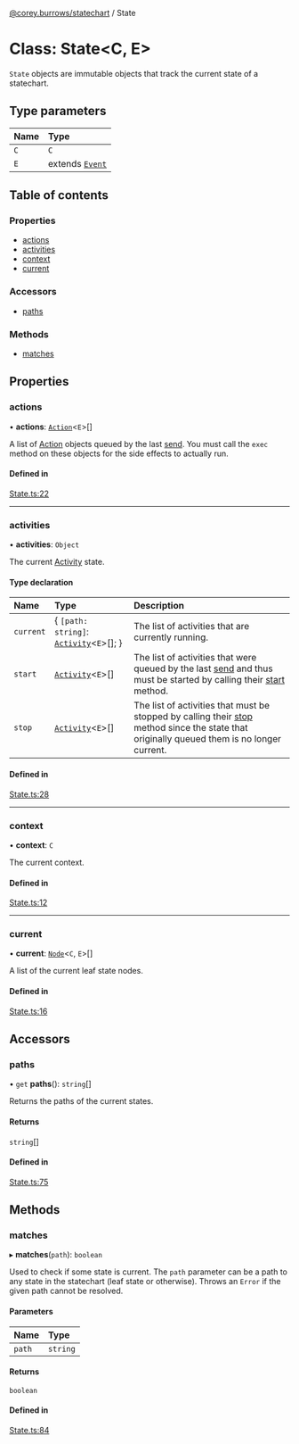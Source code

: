 [@corey.burrows/statechart](../README.md) / State

# Class: State<C, E\>

`State` objects are immutable objects that track the current state of a
statechart.

## Type parameters

| Name | Type |
| :------ | :------ |
| `C` | `C` |
| `E` | extends [`Event`](../interfaces/Event.md) |

## Table of contents

### Properties

- [actions](State.md#actions)
- [activities](State.md#activities)
- [context](State.md#context)
- [current](State.md#current)

### Accessors

- [paths](State.md#paths)

### Methods

- [matches](State.md#matches)

## Properties

### actions

• **actions**: [`Action`](../README.md#action)<`E`\>[]

A list of [Action](../README.md#action) objects queued by the last [send](default.md#send).
You must call the `exec` method on these objects for the side effects to
actually run.

#### Defined in

[State.ts:22](https://github.com/burrows/statechart/blob/8529b0f/src/State.ts#L22)

___

### activities

• **activities**: `Object`

The current [Activity](../interfaces/Activity.md) state.

#### Type declaration

| Name | Type | Description |
| :------ | :------ | :------ |
| `current` | { `[path: string]`: [`Activity`](../interfaces/Activity.md)<`E`\>[];  } | The list of activities that are currently running. |
| `start` | [`Activity`](../interfaces/Activity.md)<`E`\>[] | The list of activities that were queued by the last [send](default.md#send) and thus must be started by calling their [start](../interfaces/Activity.md#start) method. |
| `stop` | [`Activity`](../interfaces/Activity.md)<`E`\>[] | The list of activities that must be stopped by calling their [stop](../interfaces/Activity.md#stop) method since the state that originally queued them is no longer current. |

#### Defined in

[State.ts:28](https://github.com/burrows/statechart/blob/8529b0f/src/State.ts#L28)

___

### context

• **context**: `C`

The current context.

#### Defined in

[State.ts:12](https://github.com/burrows/statechart/blob/8529b0f/src/State.ts#L12)

___

### current

• **current**: [`Node`](Node.md)<`C`, `E`\>[]

A list of the current leaf state nodes.

#### Defined in

[State.ts:16](https://github.com/burrows/statechart/blob/8529b0f/src/State.ts#L16)

## Accessors

### paths

• `get` **paths**(): `string`[]

Returns the paths of the current states.

#### Returns

`string`[]

#### Defined in

[State.ts:75](https://github.com/burrows/statechart/blob/8529b0f/src/State.ts#L75)

## Methods

### matches

▸ **matches**(`path`): `boolean`

Used to check if some state is current. The `path` parameter can be a path
to any state in the statechart (leaf state or otherwise). Throws an `Error`
if the given path cannot be resolved.

#### Parameters

| Name | Type |
| :------ | :------ |
| `path` | `string` |

#### Returns

`boolean`

#### Defined in

[State.ts:84](https://github.com/burrows/statechart/blob/8529b0f/src/State.ts#L84)
